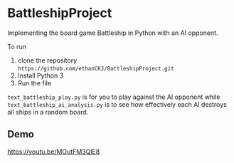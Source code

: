# BattleshipProject
Implementing the board game Battleship in Python with an AI opponent.

To run
1. clone the repository  
`https://github.com/ethanCKJ/BattleshipProject.git`
2. Install Python 3
3. Run the file

`text_battleship_play.py` is for you to play against the AI opponent while `text_battleship_ai_analysis.py` is to see how effectively each AI destroys all ships in a random board.
## Demo
https://youtu.be/MOutFM3QlE8
